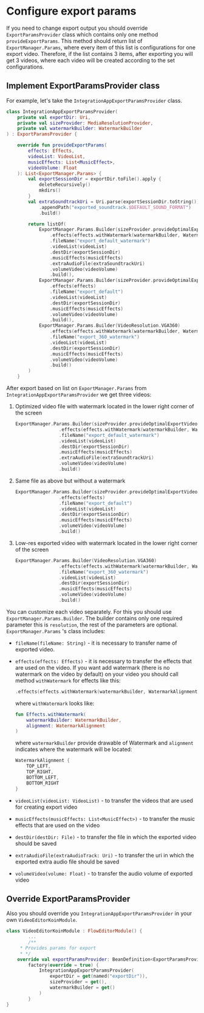# Configure export params

If you need to change export output you should override `ExportParamsProvider` class which contains only one method `provideExportParams`. This method should return list of `ExportManager.Params`, where every item of this list is configurations for one export video. Therefore, if the list contains 3 items, after exporting you will get 3 videos, where each video will be created according to the set configurations. 

## Implement ExportParamsProvider class

For example, let's take the `IntegrationAppExportParamsProvider` class.

```kotlin
class IntegrationAppExportParamsProvider(
    private val exportDir: Uri,
    private val sizeProvider: MediaResolutionProvider,
    private val watermarkBuilder: WatermarkBuilder
) : ExportParamsProvider {

    override fun provideExportParams(
        effects: Effects,
        videoList: VideoList,
        musicEffects: List<MusicEffect>,
        videoVolume: Float
    ): List<ExportManager.Params> {
        val exportSessionDir = exportDir.toFile().apply {
            deleteRecursively()
            mkdirs()
        }
        val extraSoundtrackUri = Uri.parse(exportSessionDir.toString()).buildUpon()
            .appendPath("exported_soundtrack.$DEFAULT_SOUND_FORMAT")
            .build()

        return listOf(
            ExportManager.Params.Builder(sizeProvider.provideOptimalExportVideoSize())
                .effects(effects.withWatermark(watermarkBuilder, WatermarkAlignment.BOTTOM_RIGHT))
                .fileName("export_default_watermark")
                .videoList(videoList)
                .destDir(exportSessionDir)
                .musicEffects(musicEffects)
                .extraAudioFile(extraSoundtrackUri)
                .volumeVideo(videoVolume)
                .build(),
            ExportManager.Params.Builder(sizeProvider.provideOptimalExportVideoSize())
                .effects(effects)
                .fileName("export_default")
                .videoList(videoList)
                .destDir(exportSessionDir)
                .musicEffects(musicEffects)
                .volumeVideo(videoVolume)
                .build(),
            ExportManager.Params.Builder(VideoResolution.VGA360)
                .effects(effects.withWatermark(watermarkBuilder, WatermarkAlignment.BOTTOM_RIGHT))
                .fileName("export_360_watermark")
                .videoList(videoList)
                .destDir(exportSessionDir)
                .musicEffects(musicEffects)
                .volumeVideo(videoVolume)
                .build()
        )
    }
```

After export based on list on `ExportManager.Params` from `IntegrationAppExportParamsProvider` we get three videos:

1. Optimized video file with watermark located in the lower right corner of the screen

    ```kotlin
    ExportManager.Params.Builder(sizeProvider.provideOptimalExportVideoSize())
                    .effects(effects.withWatermark(watermarkBuilder, WatermarkAlignment.BOTTOM_RIGHT))
                    .fileName("export_default_watermark")
                    .videoList(videoList)
                    .destDir(exportSessionDir)
                    .musicEffects(musicEffects)
                    .extraAudioFile(extraSoundtrackUri)
                    .volumeVideo(videoVolume)
                    .build()
    ```

2. Same file as above but without a watermark

    ```kotlin
    ExportManager.Params.Builder(sizeProvider.provideOptimalExportVideoSize())
                    .effects(effects)
                    .fileName("export_default")
                    .videoList(videoList)
                    .destDir(exportSessionDir)
                    .musicEffects(musicEffects)
                    .volumeVideo(videoVolume)
                    .build()
    ```

3. Low-res exported video with watermark located in the lower right corner of the screen

    ```kotlin
    ExportManager.Params.Builder(VideoResolution.VGA360)
                    .effects(effects.withWatermark(watermarkBuilder, WatermarkAlignment.BOTTOM_RIGHT))
                    .fileName("export_360_watermark")
                    .videoList(videoList)
                    .destDir(exportSessionDir)
                    .musicEffects(musicEffects)
                    .volumeVideo(videoVolume)
                    .build()
    ```

You can customize each video separately. For this you should use `ExportManager.Params.Builder`. The builder contains only one required parameter this is `resolution`, the rest of the parameters are optional. `ExportManager.Params` 's class includes:

- `fileName(fileName: String)` - it is necessary to transfer name of exported video.
- `effects(effects: Effects)` - it is necessary to transfer the effects that are used on the video. If you want add watermark (there is no watermark on the video by default) on your video you should call method `withWatermark` for effects like this:

    ```kotlin
    .effects(effects.withWatermark(watermarkBuilder, WatermarkAlignment.BOTTOM_RIGHT))
    ```

    where `withWatermark` looks like:

    ```kotlin
    fun Effects.withWatermark(
        watermarkBuilder: WatermarkBuilder,
        alignment: WatermarkAlignment
    )
    ```

    where `watermarkBuilder` provide drawable of Watermark and `alignment` indicates where the watermark will be located:

    ```kotlin
    WatermarkAlignment {
        TOP_LEFT,
        TOP_RIGHT,
        BOTTOM_LEFT,
        BOTTOM_RIGHT
    }
    ```

- `videoList(videoList: VideoList)` - to transfer the videos that are used for creating export video
- `musicEffects(musicEffects: List<MusicEffect>)` - to transfer the music effects that are used on the video
- `destDir(destDir: File)` -  to transfer the file in which the exported video should be saved
- `extraAudioFile(extraAudioTrack: Uri)` - to transfer the uri in which the exported extra audio file should be saved
- `volumeVideo(volume: Float)` - to transfer the audio volume of exported video

## Override ExportParamsProvider

Also you should override you `IntegrationAppExportParamsProvider` in your own `VideoEditorKoinModule`.

```kotlin
class VideoEditorKoinModule : FlowEditorModule() {
		...
		/**
     * Provides params for export
     * */
    override val exportParamsProvider: BeanDefinition<ExportParamsProvider> =
        factory(override = true) {
            IntegrationAppExportParamsProvider(
                exportDir = get(named("exportDir")),
                sizeProvider = get(),
                watermarkBuilder = get()
            )
        }
}
```
